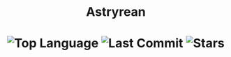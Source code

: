 <div align="center">
  <h1>Astryrean<h1>
  <img src="https://img.shields.io/github/languages/top/zakocord/Astryrean?color=8a0045" alt="Top Language">
  <img src="https://img.shields.io/github/last-commit/zakocord/Astryrean?color=8a0045" alt="Last Commit">
  <img src="https://img.shields.io/github/stars/zakocord/Astryrean?color=8a0045" alt="Stars">
 </div>
